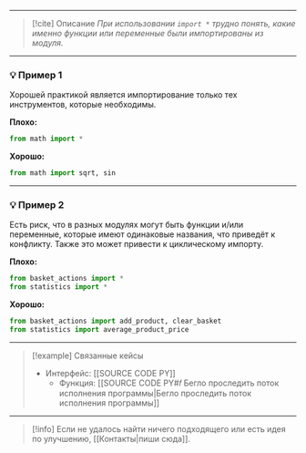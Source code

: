***

> [!cite] Описание
>_При использовании `import *` трудно понять, какие именно функции или переменные были импортированы из модуля._

***
### 💡 Пример 1
Хорошей практикой является импортирование только тех инструментов, которые необходимы.

**Плохо:**
```python
from math import *
```

**Хорошо:**
```python
from math import sqrt, sin
```

***
### 💡 Пример 2
Есть риск, что в разных модулях могут быть функции и/или переменные, которые имеют одинаковые названия, что приведёт к конфликту. Также это может привести к циклическому импорту.

**Плохо:**
```python
from basket_actions import *
from statistics import *
```

**Хорошо:**
```python
from basket_actions import add_product, clear_basket 
from statistics import average_product_price
```

***

> [!example] Связанные кейсы
>- Интерфейс: [[SOURCE CODE PY]]
>	- Функция: [[SOURCE CODE PY#𝑓 Бегло проследить поток исполнения программы|Бегло проследить поток исполнения программы]]

***

> [!info]
> Если не удалось найти ничего подходящего или есть идея по улучшению, [[Контакты|пиши сюда]].
